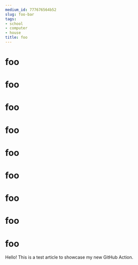 ```yaml
---
medium_id: 777676564b52
slug: foo-bar
tags:
- school
- computer
- house
title: foo
---
```


# foo
# foo
# foo
# foo
# foo
# foo
# foo
# foo
# foo
Hello! This is a test article to showcase my new GitHub Action.